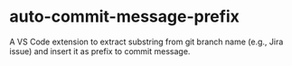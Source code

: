 # auto-commit-message-prefix
A VS Code extension to extract substring from git branch name (e.g., Jira issue) and insert it as prefix to commit message.
